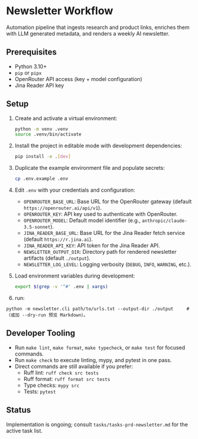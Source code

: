 # Newsletter Workflow

Automation pipeline that ingests research and product links, enriches them with LLM generated metadata, and renders a weekly AI newsletter.

## Prerequisites

- Python 3.10+
- `pip` or `pipx`
- OpenRouter API access (key + model configuration)
- Jina Reader API key

## Setup

1. Create and activate a virtual environment:
   ```bash
   python -m venv .venv
   source .venv/bin/activate
   ```
2. Install the project in editable mode with development dependencies:
   ```bash
   pip install -e .[dev]
   ```
3. Duplicate the example environment file and populate secrets:
   ```bash
   cp .env.example .env
   ```
4. Edit `.env` with your credentials and configuration:
   - `OPENROUTER_BASE_URL`: Base URL for the OpenRouter gateway (default `https://openrouter.ai/api/v1`).
   - `OPENROUTER_KEY`: API key used to authenticate with OpenRouter.
   - `OPENROUTER_MODEL`: Default model identifier (e.g., `anthropic/claude-3.5-sonnet`).
   - `JINA_READER_BASE_URL`: Base URL for the Jina Reader fetch service (default `https://r.jina.ai`).
   - `JINA_READER_API_KEY`: API token for the Jina Reader API.
   - `NEWSLETTER_OUTPUT_DIR`: Directory path for rendered newsletter artifacts (default `./output`).
   - `NEWSLETTER_LOG_LEVEL`: Logging verbosity (`DEBUG`, `INFO`, `WARNING`, etc.).

5. Load environment variables during development:
   ```bash
   export $(grep -v '^#' .env | xargs)
   ```

6. run:
```
python -m newsletter.cli path/to/urls.txt --output-dir ./output     #（或加 --dry-run 预览 Markdown）。
```

## Developer Tooling

- Run `make lint`, `make format`, `make typecheck`, or `make test` for focused commands.
- Run `make check` to execute linting, mypy, and pytest in one pass.
- Direct commands are still available if you prefer:
  - Ruff lint: `ruff check src tests`
  - Ruff format: `ruff format src tests`
  - Type checks: `mypy src`
  - Tests: `pytest`

## Status

Implementation is ongoing; consult `tasks/tasks-prd-newsletter.md` for the active task list.
